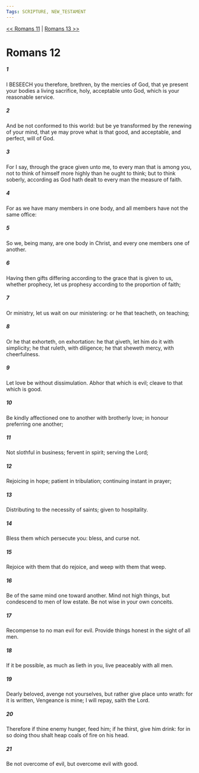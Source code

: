 ```yaml
---
Tags: SCRIPTURE, NEW_TESTAMENT
---
```


[<< Romans 11](NEW_TESTAMENT/06_Romans/Romans_11.md) | [Romans 13 >>](NEW_TESTAMENT/06_Romans/Romans_13.md)

# Romans 12

##### 1

I BESEECH you therefore, brethren, by the mercies of God, that ye present your bodies a living sacrifice, holy, acceptable unto God, which is your reasonable service.

##### 2

And be not conformed to this world: but be ye transformed by the renewing of your mind, that ye may prove what is that good, and acceptable, and perfect, will of God.

##### 3

For I say, through the grace given unto me, to every man that is among you, not to think of himself more highly than he ought to think; but to think soberly, according as God hath dealt to every man the measure of faith.

##### 4

For as we have many members in one body, and all members have not the same office:

##### 5

So we, being many, are one body in Christ, and every one members one of another.

##### 6

Having then gifts differing according to the grace that is given to us, whether prophecy, let us prophesy according to the proportion of faith;

##### 7

Or ministry, let us wait on our ministering: or he that teacheth, on teaching;

##### 8

Or he that exhorteth, on exhortation: he that giveth, let him do it with simplicity; he that ruleth, with diligence; he that sheweth mercy, with cheerfulness.

##### 9

Let love be without dissimulation. Abhor that which is evil; cleave to that which is good.

##### 10

Be kindly affectioned one to another with brotherly love; in honour preferring one another;

##### 11

Not slothful in business; fervent in spirit; serving the Lord;

##### 12

Rejoicing in hope; patient in tribulation; continuing instant in prayer;

##### 13

Distributing to the necessity of saints; given to hospitality.

##### 14

Bless them which persecute you: bless, and curse not.

##### 15

Rejoice with them that do rejoice, and weep with them that weep.

##### 16

Be of the same mind one toward another. Mind not high things, but condescend to men of low estate. Be not wise in your own conceits.

##### 17

Recompense to no man evil for evil. Provide things honest in the sight of all men.

##### 18

If it be possible, as much as lieth in you, live peaceably with all men.

##### 19

Dearly beloved, avenge not yourselves, but rather give place unto wrath: for it is written, Vengeance is mine; I will repay, saith the Lord.

##### 20

Therefore if thine enemy hunger, feed him; if he thirst, give him drink: for in so doing thou shalt heap coals of fire on his head.

##### 21

Be not overcome of evil, but overcome evil with good.
